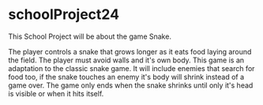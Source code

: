 # schoolProject24
This School Project will be about the game Snake.

The player controls a snake that grows longer as it eats food laying around the field. The player must avoid walls and it's own body.
This game is an adaptation to the classic snake game. 
It will include enemies that search for food too, if the snake touches an enemy it's body will shrink instead of a game over.
The game only ends when the snake shrinks until only it's head is visible or when it hits itself.


